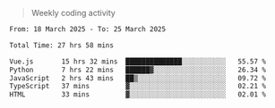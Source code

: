 > Weekly coding activity
<!--START_SECTION:waka-->

```txt
From: 18 March 2025 - To: 25 March 2025

Total Time: 27 hrs 58 mins

Vue.js       15 hrs 32 mins  ██████████████░░░░░░░░░░░   55.57 %
Python       7 hrs 22 mins   ██████▓░░░░░░░░░░░░░░░░░░   26.34 %
JavaScript   2 hrs 43 mins   ██▒░░░░░░░░░░░░░░░░░░░░░░   09.72 %
TypeScript   37 mins         ▓░░░░░░░░░░░░░░░░░░░░░░░░   02.21 %
HTML         33 mins         ▓░░░░░░░░░░░░░░░░░░░░░░░░   02.01 %
```

<!--END_SECTION:waka-->
